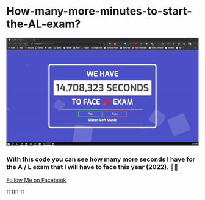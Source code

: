 # How-many-more-minutes-to-start-the-AL-exam?
 
![Screenshot](img/screenshot.gif)

### With this code you can see how many more seconds I have for the A / L exam that I will have to face this year (2022). 🙂🙂

[Follow Me on Facebook](https://www.facebook.com/dinujaya.sandaruwan)

ff
ffff
ff
